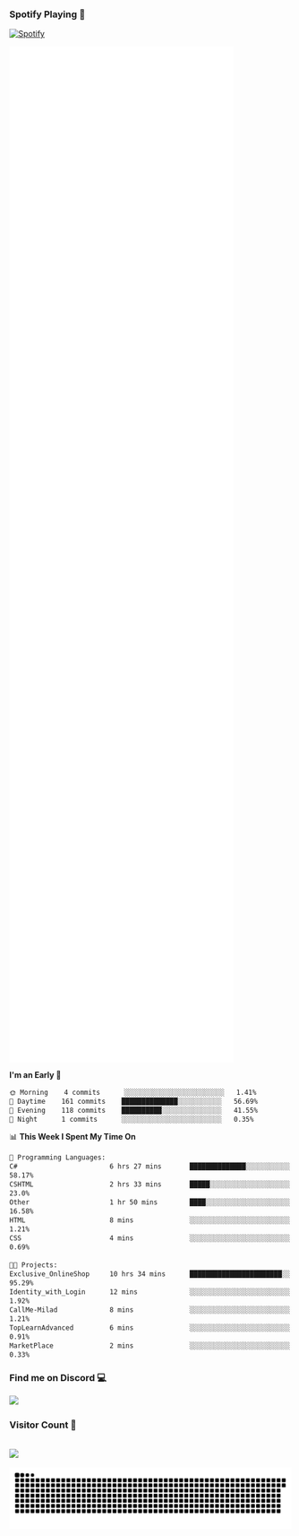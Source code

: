 ### Spotify Playing 🎵
[![Spotify](https://spotify-livestats-callme-milad.vercel.app/api/spotify)](https://open.spotify.com/user/314mrt6dxn5cqoxklh3thbwlr6by)

<img align="center" src="/github-metrics.svg" alt="Metrics" width="400">

<!--START_SECTION:waka-->
**I'm an Early 🐤** 

```text
🌞 Morning    4 commits      ░░░░░░░░░░░░░░░░░░░░░░░░░   1.41% 
🌆 Daytime    161 commits    ██████████████░░░░░░░░░░░   56.69% 
🌃 Evening    118 commits    ██████████░░░░░░░░░░░░░░░   41.55% 
🌙 Night      1 commits      ░░░░░░░░░░░░░░░░░░░░░░░░░   0.35%

```


📊 **This Week I Spent My Time On** 

```text
💬 Programming Languages: 
C#                       6 hrs 27 mins       ██████████████░░░░░░░░░░░   58.17% 
CSHTML                   2 hrs 33 mins       █████░░░░░░░░░░░░░░░░░░░░   23.0% 
Other                    1 hr 50 mins        ████░░░░░░░░░░░░░░░░░░░░░   16.58% 
HTML                     8 mins              ░░░░░░░░░░░░░░░░░░░░░░░░░   1.21% 
CSS                      4 mins              ░░░░░░░░░░░░░░░░░░░░░░░░░   0.69%

🐱‍💻 Projects: 
Exclusive_OnlineShop     10 hrs 34 mins      ███████████████████████░░   95.29% 
Identity_with_Login      12 mins             ░░░░░░░░░░░░░░░░░░░░░░░░░   1.92% 
CallMe-Milad             8 mins              ░░░░░░░░░░░░░░░░░░░░░░░░░   1.21% 
TopLearnAdvanced         6 mins              ░░░░░░░░░░░░░░░░░░░░░░░░░   0.91% 
MarketPlace              2 mins              ░░░░░░░░░░░░░░░░░░░░░░░░░   0.33%

```


<!--END_SECTION:waka-->

### Find me on Discord 💻
<a href="https://discord.gg/pQVcABAxAy" rel="nofollow"> 
  <img src="https://discord.c99.nl/widget/theme-3/977957889358573609.png" data-canonical-src="https://discord.c99.nl/widget/theme-3/977957889358573609.png" style="max-width: 100%;"></a>

### Visitor Count 🔢
<p align="left"> 
  <br>
  <img src="https://profile-counter.glitch.me/callme-devil/count.svg" />
</p>

<img src="https://github.com/callme-devil/callme-devil/blob/output/github-contribution-grid-snake.svg" alt="snake" style="max-width: 100%;">
